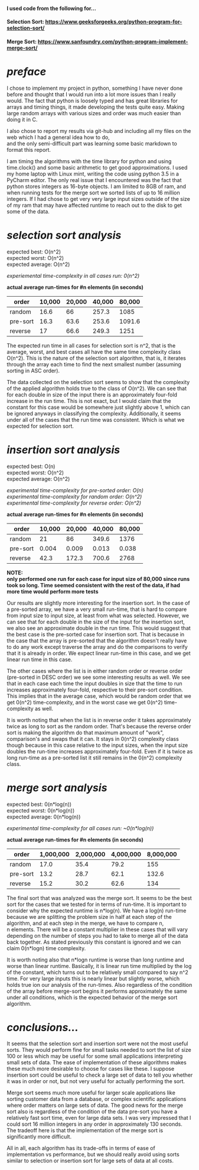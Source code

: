 #### I used code from the following for...
#### Selection Sort:     https://www.geeksforgeeks.org/python-program-for-selection-sort/ 
#### Merge Sort:         https://www.sanfoundry.com/python-program-implement-merge-sort/

# *preface*  

I chose to implement my project in python, something I have never done before and thought that I would run into a lot more issues than I really would.  The fact that python is loosely typed and has great libraries for arrays and timing things, it made developing the tests quite easy.  Making large random arrays with various sizes and order was much easier than doing
it in C.  

I also chose to report my results via git-hub and including all my files on the web which I had a general idea how to do,  
and the only semi-difficult part was learning some basic markdown to format this report.  

I am timing the algorithms with the time library for python and using time.clock() and some basic arithmetic to get good approximations.  I used my home laptop with Linux mint, writing the code using python 3.5 in a PyCharm editor.  The only real issue that I encountered was the fact that python stores integers as 16-byte objects.  I am limited to 8GB of ram, and when running tests for the merge sort we sorted lists of up to 16 million integers.  If I had chose to get very very large input sizes outside of the size of my ram that may have affected runtime to reach out to the disk to get some of the data. 



# *selection sort analysis*

expected best:      O(n^2)  
expected worst:     O(n^2)  
expected average:   O(n^2)

*experiemental time-complexity in all cases run: 0(n^2)*

**actual average run-times for #n elements (in seconds)** 

order    | 10,000 | 20,000 | 40,000 | 80,000  
---------|--------|--------|--------|--------  
random   |   16.6 | 66     |  257.3 | 1085  
pre-sort |   16.3 | 63.6   |  253.6 | 1091.6  
reverse  |  17    | 66.6   |  249.3 | 1251  

The expected run time in all cases for selection sort is n^2, that is the average, worst, and best cases all have the same
time complexity class O(n^2). This is the nature of the selection sort algorithm, that is, it iterates through the array
each time to find the next smallest number (assuming sorting in ASC order).

The data collected on the selection sort seems to show that the complexity of the applied algorithm holds true to the class of O(n^2). We can see that for each double in size of the input there is an approximately four-fold increase in the run time.
This is not exact, but I would claim that the constant for this case would be somewhere just slightly above 1, which can be ignored anyways in classifying the complexity. Additionally, it seems under all of the cases that the run time was consistent.  Which is what we expected for selection sort.  

# *insertion sort analysis*

expected best:      O(n)  
expected worst:     O(n^2)  
expected average:   O(n^2)  

*experimental time-complexity for pre-sorted order:  O(n)*  
*experimental time-complexity for random order:  O(n^2)*  
*experimental time-complexity for reverse order:  O(n^2)*  

**actual average run-times for #n elements (in seconds)**  

order    | 10,000 | 20,000 | 40,000 | 80,000  
---------|--------|--------|--------|--------  
random   |   21   | 86     |  349.6 |  1376
pre-sort |  0.004 | 0.009  |  0.013 |  0.038
reverse  |  42.3  | 172.3  | 700.6  |  2768

**NOTE:  
only performed one run for each case for input size of 80,000 since runs took so long. Time seemed consistent  with the 
rest of the data, if had more time would perform more tests**

Our results are slightly more interesting for the insertion sort. In the case of a pre-sorted array, we have a very small run-time, that is hard to compare from input size to input size, at least from what was selected. However, we can see that for each double in the size of the input for the insertion sort, we also see an approximate double in the run time. This
would suggest that the best case is the pre-sorted case for insertion sort. That is because in the case that the array
is pre-sorted that the algorithm doesn't really have to do any work except traverse the array and do the comparisons to
verify that it is already in order. We expect linear run-time in this case, and we get linear run time in this case.

The other cases where the list is in either random order or reverse order (pre-sorted in DESC order) we see some interesting
results as well. We see that in each case each time the input doubles in size that the time to run increases approximately
four-fold, respective to their pre-sort condition. This implies that in the average case, which would be random order that
we get 0(n^2) time-complexity, and in the worst case we get 0(n^2) time-complexity as well.

It is worth noting that when the list is in reverse order it takes approximately twice as long to sort as the random
order. That's because the reverse order sort is making the algorithm do that maximum amount of "work", comparison's and
swaps that it can. It stays in 0(n^2) complexity class though because in this case relative to the input sizes, when the
input size doubles the run-time increases approximately four-fold. Even if it is twice as long run-time as a pre-sorted list
it still remains in the 0(n^2) complexity class.

# *merge sort analysis* 

expected best:      0(n\*log(n))  
expected worst:     0(n\*log(n))  
expected average:   0(n\*log(n))  

*experimental time-complexity for all cases run:  ~0(n\*log(n))*  

**actual average run-times for #n elements (in seconds)** 

order    | 1,000,000 | 2,000,000 | 4,000,000 | 8,000,000  
---------|-----------|-----------|-----------|--------  
random   |  17.0     |   35.4    |    79.2   | 155
pre-sort |  13.2     |  28.7     |    62.1   |   132.6
reverse  |  15.2     |   30.2    |  62.6     |  134

The final sort that was analyzed was the merge sort.  It seems to be the best sort for the cases that we tested for in terms of run-time.  It is important to consider why the expected runtime is n*log(n).  We have a log(n) run-time because we are splitting the problem size in half at each step of the algorithm, and at each step in the merge, we have to compare n,  
n elements.  There will be a constant multiplier in these cases that will vary depending on the number of steps you had to take to merge all of the data back together.  As stated previously this constant is ignored and we can claim 0(n\*logn) time complexity.  

It is worth noting also that n*logn runtime is worse than long runtime and worse than linear runtime.  Basically, it is
linear run time multiplied by the log of the constant, which turns out to be relatively small compared to say n^2 time.
For very large inputs this is nearly linear but slightly worse, which holds true ion our analysis of the run-times. 
Also regardless of the condition of the array before merge-sort begins it performs approximately the same under all conditions, which is the expected behavior of the merge sort algorithm. 


# *conclusions...*

It seems that the selection sort and insertion sort were not the most useful sorts.  They would perform fine for small tasks needed to sort the list of size 100 or less which may be useful for some small applications interpreting small sets of data. The ease of implementation of these algorithms makes these much more desirable to choose for cases like these.
I suppose insertion sort could be useful to check a large set of data to tell you whether it was in order or not, but not very useful for actually performing the sort. 

Merge sort seems much more useful for larger scale applications like sorting customer data from a database, or complex scientific applications where order matters on large sets of data.  The good news for the merge sort also is regardless
of the condition of the data pre-sort you have a relatively fast sort time, even for large data sets.  I was very impressed
that I could sort 16 million integers in any order in approximately 130 seconds.  The tradeoff here is that the implementation of the merge sort is significantly more difficult.  

All in all, each algorithm has its trade-offs in terms of ease of implementation vs performance, but we should really avoid
using sorts similar to selection or insertion sort for large sets of data at all costs. 


